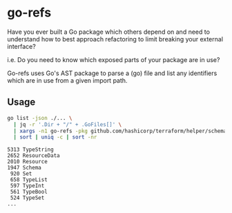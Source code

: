 # go-refs

Have you ever built a Go package which others depend on and need to understand
how to best approach refactoring to limit breaking your external interface?

i.e. Do you need to know which exposed parts of your package are in use?

Go-refs uses Go's AST package to parse a (go) file and list any identifiers
which are in use from a given import path.

## Usage

```sh
go list -json ./... \
  | jq -r '.Dir + "/" + .GoFiles[]' \
  | xargs -n1 go-refs -pkg github.com/hashicorp/terraform/helper/schema \
  | sort | uniq -c | sort -nr
```
```
5313 TypeString
2652 ResourceData
2010 Resource
1947 Schema
 920 Set
 658 TypeList
 597 TypeInt
 561 TypeBool
 524 TypeSet
...
```
